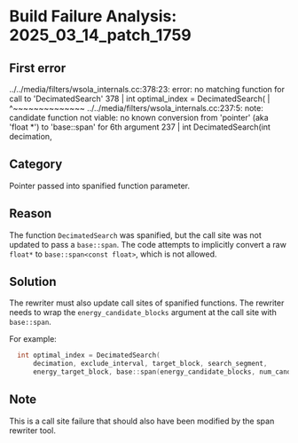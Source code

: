 # Build Failure Analysis: 2025_03_14_patch_1759

## First error

../../media/filters/wsola_internals.cc:378:23: error: no matching function for call to 'DecimatedSearch'
  378 |   int optimal_index = DecimatedSearch(
      |                       ^~~~~~~~~~~~~~~
../../media/filters/wsola_internals.cc:237:5: note: candidate function not viable: no known conversion from 'pointer' (aka 'float *') to 'base::span<const float>' for 6th argument
  237 | int DecimatedSearch(int decimation,

## Category
Pointer passed into spanified function parameter.

## Reason
The function `DecimatedSearch` was spanified, but the call site was not updated to pass a `base::span`. The code attempts to implicitly convert a raw `float*` to `base::span<const float>`, which is not allowed.

## Solution
The rewriter must also update call sites of spanified functions. The rewriter needs to wrap the `energy_candidate_blocks` argument at the call site with `base::span`.

For example:
```c++
  int optimal_index = DecimatedSearch(
      decimation, exclude_interval, target_block, search_segment,
      energy_target_block, base::span(energy_candidate_blocks, num_candidate_blocks));
```

## Note
This is a call site failure that should also have been modified by the span rewriter tool.